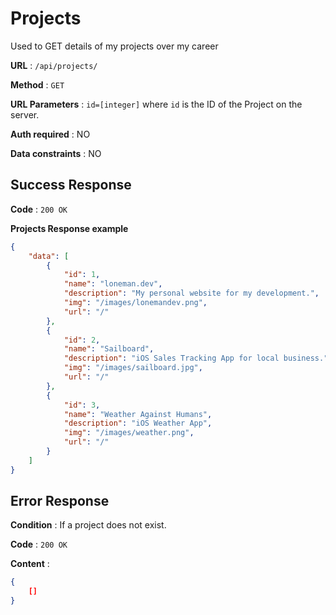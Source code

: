 # Projects

Used to GET details of my projects over my career

**URL** : `/api/projects/`

**Method** : `GET`

**URL Parameters** : `id=[integer]` where `id` is the ID of the Project on the
server.

**Auth required** : NO

**Data constraints** : NO


## Success Response

**Code** : `200 OK`

**Projects Response example**

```json
{
    "data": [
        {
            "id": 1,
            "name": "loneman.dev",
            "description": "My personal website for my development.",
            "img": "/images/lonemandev.png",
            "url": "/"
        },
        {
            "id": 2,
            "name": "Sailboard",
            "description": "iOS Sales Tracking App for local business.",
            "img": "/images/sailboard.jpg",
            "url": "/"
        },
        {
            "id": 3,
            "name": "Weather Against Humans",
            "description": "iOS Weather App",
            "img": "/images/weather.png",
            "url": "/"
        }
    ]
}
```

## Error Response

**Condition** : If a project does not exist.

**Code** : `200 OK`

**Content** :

```json
{
    []
}
```